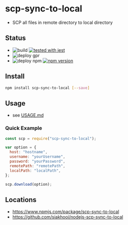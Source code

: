 # scp-sync-to-local

- SCP all files in remote directory to local directory

## Status

- ![build](https://github.com/siakhooi/nodejs-scp-sync-to-local/actions/workflows/build.yml/badge.svg) [![tested with jest](https://img.shields.io/badge/tested_with-jest-99424f.svg)](https://github.com/facebook/jest)
- ![deploy gpr](https://github.com/siakhooi/nodejs-scp-sync-to-local/actions/workflows/publish-gpr.yml/badge.svg)
- ![deploy npm](https://github.com/siakhooi/nodejs-scp-sync-to-local/actions/workflows/publish-npm.yml/badge.svg) [![npm version](https://badge.fury.io/js/scp-sync-to-local.svg)](https://badge.fury.io/js/scp-sync-to-local)

## Install

```bash
npm install scp-sync-to-local [--save]
```

## Usage

- see [USAGE.md](USAGE.md)

### Quick Example

```js
const scp = require("scp-sync-to-local");

var option = {
  host: "hostname",
  username: "yourUsername",
  password: "yourPassword",
  remotePath: "remotePath",
  localPath: "localPath",
};

scp.download(option);
```

## Locations

- <https://www.npmjs.com/package/scp-sync-to-local>
- <https://github.com/siakhooi/nodejs-scp-sync-to-local>

